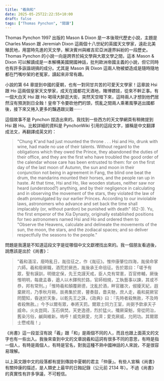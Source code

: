 ```yaml
---
title: "羲與和"
date: 2025-05-25T22:22:55+10:00
draft: false
tags: ["Thomas Pynchon", "閱讀"]
---
```

Thomas Pynchon 1997 出版的 Mason & Dixon 是一本後現代歷史小說，主題是 Charles Mason 跟 Jeremiah Dixon 這兩個十八世紀的英國天文學家，遠赴北美殖民地，用當時先進的天文學，解決賓州與維吉尼亞洲邊界糾紛的一段歷史。Thomas Pynchon 的小說一向是跨界於純文學與大眾文學之間，這本 Mason & Dixon 可以解讀成是一本解構美國開國神話，批判歐洲帝國主義的小說，但它同時也有許多詼諧胡搞的成分。尤其是 Mason 與 Dixon 這兩人物被塑造成是隨時隨地都在鬥嘴吵架的老冤家，讀起來非常有趣。

小說的第 64 章提到中國的夏朝，也有一對同甘共苦的可愛天文學家！這章說 Hsi 跟 Ho 這兩個皇家天文學家，成天在國都花天酒地，賭博嫖妓，從來不幹正事。有一個大白天 Hsi 跟 Ho 喝得大醉逛大街，突然天空暗下來，這時兩人才想到他們居然沒有預測到日全蝕！皇帝下令要砍他們的頭，慌亂之間兩人乘著風箏逃出國都後，接下來又捲入更多的豔遇跟災難⋯⋯

這個故事不是 Pynchon 捏造出來的。我找到一些西方的天文學網頁有稍微提到 Hsi 跟 Ho。比較詳細的資料是 PynchonWiki 引用的這段文字，據稱是中文翻譯成法文，再翻譯成英文的：

> "Chung K'and had just mounted the throne . . . Hsi and Ho, drunk with wine, had made no use of their talents. Without regard to the obligations which they owed the Prince, they abandoned the duties of their office, and they are the first who have troubled the good order of the calendar whose care has been entrusted to them: for on the first day of the last moon of Autumn, the sun and moon in their conjunction not being in agreement in Fang, the blind one beat the drum, the mandarins mounted their horses, and the people ran up in haste. At that time, Hsi and Ho, like wooden statues, neither saw nor heard (understood?) anything, and by their negligence in calculating and in observing the movement of the stars, they violated the law of death promulgated by our earlier Princes. According to our inviolable laws, astronomers who advance and set back the time shall implacably (or, without pardon) be punished with death" (62-3). Yu, the first emperor of the Xia Dynasty, originally established positions for two astronomers named Hsi and Ho and ordered them to "Observe the Heavens, calculate and delineate the movements of the sun, the moon, the stars, and the zodiacal spaces; and so deliver respectfully the seasons to the people."

問題是我還是不知道這段文字是從哪個中文文獻裡找出來的。我一個朋友看過後，說應該是出於《尚書》：

> "羲和湎淫，廢時亂日，胤往征之，作《胤征》。惟仲康肇位四海，胤侯命掌六師。羲和廢厥職，酒荒於厥邑，胤後承王命徂征。告於眾曰：「嗟予有眾，聖有謨訓，明徵定保，先王克謹天戒，臣人克有常憲，百官修輔，厥後惟明明，每歲孟春，遒人以木鐸徇於路，官師相規，工執藝事以諫，其或不恭，邦有常刑。」「惟時羲和顛覆厥德，沈亂於酒，畔官離次，俶擾天紀，遐棄厥司，乃季秋月朔，辰弗集於房，瞽奏鼓，嗇夫馳，庶人走，羲和屍厥官罔聞知，昏迷於天象，以乾先王之誅，《政典》曰：『先時者殺無赦，不及時者殺無赦。』今予以爾有眾，奉將天罰。爾眾士同力王室，尚弼予欽承天子威命。火炎崑岡，玉石俱焚。天吏逸德，烈於猛火。殲厥渠魁，脅從罔治，舊染污俗，鹹與維新。嗚呼！威克厥愛，允濟；愛克厥威，允罔功。其爾眾士懋戒哉！」

《尚書》這一段並沒有說「羲」跟「和」是兩個不同的人，而且也跟上面英文的文字也有一些出入。我後來查到中文的文章說羲和這詞有很多不同的意思，有時是指一個人，有時是兩個人，有時是官名，對我這種不熟中國神話的人來說，不是很容易理解。

以上英文跟中文的段落都有提到傳說中夏朝的君主「仲康」。有些人宣稱《尚書》有關仲康的描述，是人類史上最早的日蝕記錄（公元前 2134 年）。不過《尚書》的真實性有許多爭議，不可輕信。
